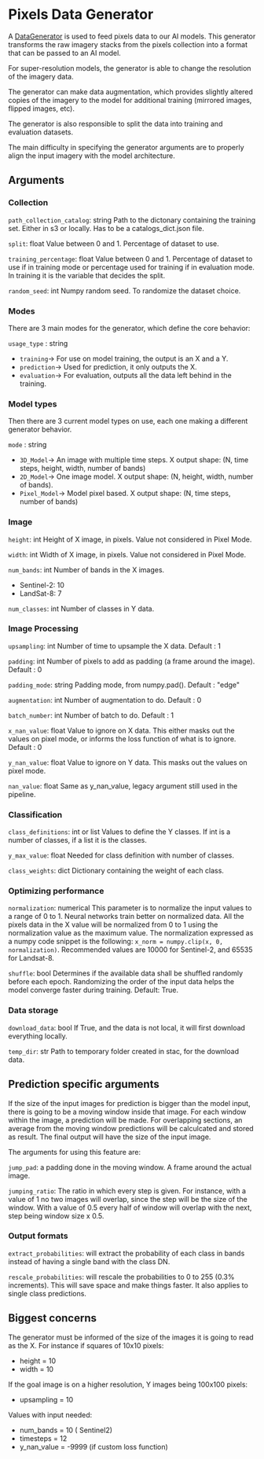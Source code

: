 # Pixels Data Generator
A [DataGenerator](https://github.com/tesselo/pixels/blob/main/pixels/generator/generator.py) is used to feed pixels data to our AI models. This generator transforms the raw imagery stacks from the pixels collection into a format that can be passed to an AI model.

For super-resolution models, the generator is able to change the resolution of the imagery data.

The generator can make data augmentation, which provides slightly altered copies of the imagery to the model for additional training (mirrored images, flipped images, etc).

The generator is also responsible to split the data into training and evaluation datasets.

The main difficulty in specifying the generator arguments are to properly align the input imagery with the model architecture.

## Arguments

### Collection

`path_collection_catalog`: string
Path to the dictonary containing the training set. Either in s3 or locally. Has to be a catalogs_dict.json file.

`split`: float
Value between 0 and 1. Percentage of dataset to use.

`training_percentage`: float
Value between 0 and 1. Percentage of dataset to use if in training mode or percentage used for training if in evaluation mode.
In training it is the variable that decides the split.

`random_seed`: int
Numpy random seed. To randomize the dataset choice.

### Modes
There are 3 main modes for the generator, which define the core behavior:

`usage_type` : string
  - `training`→ For use on model training, the output is an X and a Y.
  - `prediction`→ Used for prediction, it only outputs the X.
  - `evaluation`→ For evaluation, outputs all the data left behind in the training.

### Model types
Then there are 3 current model types on use, each one making a different generator behavior.

`mode` : string
  - `3D_Model`→ An image with multiple time steps. X output shape: (N, time steps, height, width, number of bands)
  - `2D_Model`→ One image model. X output shape: (N, height, width, number of bands).
  - `Pixel_Model`→ Model pixel based. X output shape: (N, time steps, number of bands)

### Image

`height`: int
Height of X image, in pixels. Value not considered in Pixel Mode.

`width`: int
Width of X image, in pixels. Value not considered in Pixel Mode.

`num_bands`: int
Number of bands in the X images.
- Sentinel-2: 10
- LandSat-8: 7

`num_classes`: int
Number of classes in Y data.

### Image Processing

`upsampling`: int
Number of time to upsample the X data.
Default : 1

`padding`: int
Number of pixels to add as padding (a frame around the image).
Default : 0

`padding_mode`: string
Padding mode, from numpy.pad().
Default : "edge"

`augmentation`: int
Number of augmentation to do.
Default : 0

`batch_number`: int
Number of batch to do.
Default : 1

`x_nan_value`: float
Value to ignore on X data. This either masks out the values on pixel mode, or informs the loss function of what is to ignore.
Default : 0

`y_nan_value`: float
Value to ignore on Y data. This masks out the values on pixel mode.

`nan_value`: float
Same as y_nan_value, legacy argument still used in the pipeline.

### Classification

`class_definitions`: int or list
Values to define the Y classes. If int is a number of classes, if a list it is the classes.

`y_max_value`: float
Needed for class definition with number of classes.

`class_weights`: dict
Dictionary containing the weight of each class.

### Optimizing performance

`normalization`: numerical
This parameter is to normalize the input values to a range of 0 to 1. Neural
networks train better on normalized data. All the pixels data in the X value
will be normalized from 0 to 1 using the normalization value as the maximum
value. The normalization expressed as a numpy code snippet is the following:
`x_norm = numpy.clip(x, 0, normalization)`. Recommended values are 10000 for
Sentinel-2, and 65535 for Landsat-8.

`shuffle`: bool
Determines if the available data shall be shuffled randomly before each epoch.
Randomizing the order of the input data helps the model converge faster during
training. Default: True.

### Data storage

`download_data`: bool
If True, and the data is not local, it will first download everything locally.

`temp_dir`: str
Path to temporary folder created in stac, for the download data.

## Prediction specific arguments

If the size of the input images for prediction is bigger than the model input, there is going to be a moving window inside that image. For each window within the image, a prediction will be made. For overlapping sections, an average from the moving window predictions will be calculcated and stored as result. The final output will have the size of the input image.

The arguments for using this feature are:

`jump_pad`: a padding done in the moving window. A frame around the actual image.

`jumping_ratio`: The ratio in which every step is given. For instance, with a value of 1 no two images will overlap, since the step will be the size of the window. With a value of 0.5 every half of window will overlap with the next, step being window size x 0.5.

### Output formats

`extract_probabilities`: will extract the probability of each class in bands instead of having a single band with the class DN.

`rescale_probabilities`: will rescale the probabilities to 0 to 255 (0.3% increments). This will save space and make things faster. It also applies to single class predictions.


## Biggest concerns

The generator must be informed of the size of the images it is going to read as the X. For instance if squares of 10x10 pixels:

- height = 10
- width = 10

If the goal image is on a higher resolution, Y images being 100x100 pixels:

- upsampling = 10

Values with input needed:

- num_bands = 10 ( Sentinel2)
- timesteps = 12
- y_nan_value = -9999 (if custom loss function)
